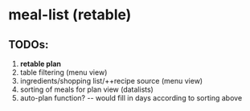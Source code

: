 # meal-list (retable)

## TODOs:
1. **retable plan**
2. table filtering (menu view)
3. ingredients/shopping list/++recipe source (menu view)
4. sorting of meals for plan view (datalists)
5. auto-plan function? -- would fill in days according to sorting above